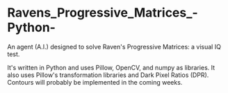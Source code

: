 # Ravens_Progressive_Matrices_-Python-
An agent (A.I.) designed to solve Raven's Progressive Matrices: a visual IQ test.

It's written in Python and uses Pillow, OpenCV, and numpy as libraries. It also uses Pillow's transformation libraries and Dark Pixel Ratios (DPR). 
Contours will probably be implemented in the coming weeks.
